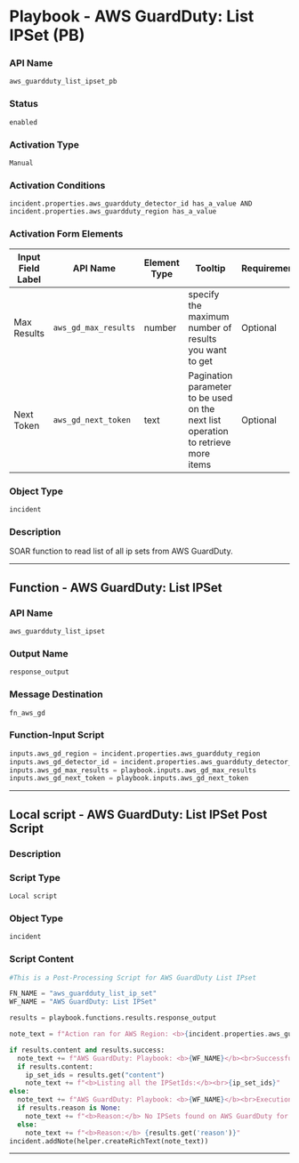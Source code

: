 <!--
    DO NOT MANUALLY EDIT THIS FILE
    THIS FILE IS AUTOMATICALLY GENERATED WITH resilient-sdk codegen
    Generated with resilient-sdk v51.0.7.0.1603
-->

# Playbook - AWS GuardDuty: List IPSet (PB)

### API Name
`aws_guardduty_list_ipset_pb`

### Status
`enabled`

### Activation Type
`Manual`

### Activation Conditions
`incident.properties.aws_guardduty_detector_id has_a_value AND incident.properties.aws_guardduty_region has_a_value`

### Activation Form Elements
| Input Field Label | API Name | Element Type | Tooltip | Requirement |
| ----------------- | -------- | ------------ | ------- | ----------- |
| Max Results | `aws_gd_max_results` | number | specify the maximum number of results you want to get  | Optional |
| Next Token | `aws_gd_next_token` | text | Pagination parameter to be used on the next list operation to retrieve more items | Optional |

### Object Type
`incident`

### Description
SOAR function to read list of all ip sets from AWS GuardDuty.


---
## Function - AWS GuardDuty: List IPSet

### API Name
`aws_guardduty_list_ipset`

### Output Name
`response_output`

### Message Destination
`fn_aws_gd`

### Function-Input Script
```python
inputs.aws_gd_region = incident.properties.aws_guardduty_region
inputs.aws_gd_detector_id = incident.properties.aws_guardduty_detector_id
inputs.aws_gd_max_results = playbook.inputs.aws_gd_max_results
inputs.aws_gd_next_token = playbook.inputs.aws_gd_next_token
```

---

## Local script - AWS GuardDuty: List IPSet Post Script

### Description


### Script Type
`Local script`

### Object Type
`incident`

### Script Content
```python
#This is a Post-Processing Script for AWS GuardDuty List IPset

FN_NAME = "aws_guardduty_list_ip_set"
WF_NAME = "AWS GuardDuty: List IPSet"

results = playbook.functions.results.response_output

note_text = f"Action ran for AWS Region: <b>{incident.properties.aws_guardduty_region}</b><br>"

if results.content and results.success:
  note_text += f"AWS GuardDuty: Playbook: <b>{WF_NAME}</b><br>Successfully executed for SOAR function <b>{FN_NAME}</b><br>"
  if results.content:
    ip_set_ids = results.get("content")
    note_text += f"<b>Listing all the IPSetIds:</b><br>{ip_set_ids}"
else:
  note_text += f"AWS GuardDuty: Playbook: <b>{WF_NAME}</b><br>Execution error for SOAR function <b>{FN_NAME}</b><br>"
  if results.reason is None:
    note_text += f"<b>Reason:</b> No IPSets found on AWS GuardDuty for this region"
  else:
    note_text += f"<b>Reason:</b> {results.get('reason')}"
incident.addNote(helper.createRichText(note_text))
```

---

